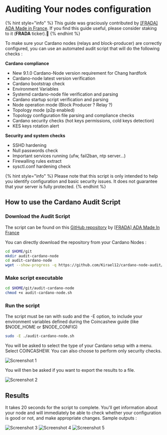 # Auditing Your nodes configuration

{% hint style="info" %}
This guide was graciously contributed by [\[FRADA\] ADA Made in France](https://cardano-france-stakepool.org/). If you find this guide useful, please consider staking to it (**FRADA** ticker).🙏
{% endhint %}

To make sure your Cardano nodes (relays and block-producer) are correctly configured, you can use an automated audit script that will do the following checks :

**Cardano compliance**

- New 9.1.0 Cardano-Node version requirement for Chang hardfork
- Cardano-node latest version verification
- Cardano bootstrap check
- Environment Variables
- Systemd cardano-node file verification and parsing
- Cardano startup script verification and parsing
- Node operation mode (Block Producer ? Relay ?)
- Topology mode (p2p enabled)
- Topology configuration file parsing and compliance checks
- Cardano security checks (hot keys permissions, cold keys detection)
- KES keys rotation alert

**Security and system checks**

- SSHD hardening
- Null passwords check
- Important services running (ufw, fail2ban, ntp server...)
- Firewalling rules extract
- sysctl.conf hardening check

{% hint style="info" %}
Please note that this script is only intended to help you identify configuration and basic security issues. It does not guarantee that your server is fully protected.
{% endhint %}

## How to use the Cardano Audit Script

### Download the Audit Script

The script can be found on this [GitHub repository](https://github.com/Kirael12/cardano-node-audit) by [\[FRADA\] ADA Made In France](https://cardano-france-stakepool.org)

You can directly download the repository from your Cardano Nodes :

```bash
cd $HOME/git
mkdir audit-cardano-node
cd audit-cardano-node
wget --show-progress -q https://github.com/Kirael12/cardano-node-audit/releases/latest/download/audit-cardano-node.sh
```

### Make script executable

```bash
cd $HOME/git/audit-cardano-node
chmod +x audit-cardano-node.sh
```

### Run the script

The script must be ran with sudo and the -E option, to include your environment variables defined during the Coincashew guide (like $NODE\_HOME or $NODE\_CONFIG)

```bash
sudo -E ./audit-cardano-node.sh
```
You will be asked to select the type of your Cardano setup with a menu. Select COINCASHEW. You can also choose to perform only security checks.

![Screenshot 1](https://github.com/user-attachments/assets/88d6f008-264e-4d19-9736-cbe8588ef243)

You will then be asked if you want to export the results to a file.

![Screenshot 2](https://github.com/user-attachments/assets/1664112d-d627-4db9-bc4e-88d2d1533037)

## Results

It takes 20 seconds for the script to complete. You'll get information about your node and will immediately be able to check whether your configuration is good or not, and make appropriate changes.
Sample outputs :

![Screenshot 3](https://github.com/user-attachments/assets/553a041d-d25d-4ca5-8ce4-86c39f4f183c)
![Screenshot 4](https://github.com/user-attachments/assets/ce31e683-70ed-4f1a-bd2f-b6a31e35186b)
![Screenshot 5](https://github.com/user-attachments/assets/5b8ef782-187a-4924-b589-8e9f9067c242)

